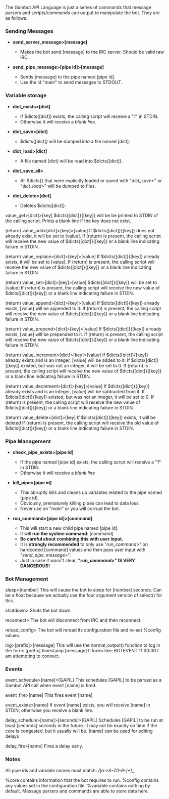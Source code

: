The Gambot API Language is just a series of commands that message parsers and scripts/commands can output to manipulate the bot.
They are as follows.

### Sending Messages ###
  * __send_server_message>[message]__
    * Makes the bot send [message] to the IRC server. Should be valid raw IRC.

  * __send_pipe_message>[pipe id]>[message]__
    * Sends [message] to the pipe named [pipe id].
    * Use the id "*main*" to send messages to STDOUT.


### Variable storage ###
  * __dict_exists>[dict]__
    * If $dicts{[dict]} exists, the calling script will receive a "*1*" in STDIN.
    * Otherwise it will receive a *blank line*.

  * __dict_save>[dict]__
    * $dicts{[dict]} will be dumped into a file named [dict].

  * __dict_load>[dict]__
    * A file named [dict] will be read into $dicts{[dict]}.

  * __dict_save_all>__
    * All $dicts{} that were explicitly loaded or saved with "*dict_save>*" or "*dict_load>*" will be dumped to files.

  * __dict_delete>[dict]__
    * Deletes $dicts{[dict]}.

  value_get>[dict]>[key]
    $dicts{[dict]}{[key]} will be be printed to STDIN of the calling script.
    Prints a blank line if the key does not exist.

  (return) value_add>[dict]>[key]>[value]
    If $dicts{[dict]}{[key]} does not already exist, it will be set to [value].
    If (return) is present, the calling script will receive the new value of $dicts{[dict]}{[key]} or a blank line indicating failure in STDIN.

  (return) value_replace>[dict]>[key]>[value]
    If $dicts{[dict]}{[key]} already exists, it will be set to [value].
    If (return) is present, the calling script will receive the new value of $dicts{[dict]}{[key]} or a blank line indicating failure in STDIN.

  (return) value_set>[dict]>[key]>[value]
    $dicts{[dict]}{[key]} will be set to [value]
    If (return) is present, the calling script will receive the new value of $dicts{[dict]}{[key]} or a blank line indicating failure in STDIN.

 (return) value_append>[dict]>[key]>[value]
    If $dicts{[dict]}{[key]} already exists, [value] will be appended to it.
    If (return) is present, the calling script will receive the new value of $dicts{[dict]}{[key]} or a blank line indicating failure in STDIN.

 (return) value_prepend>[dict]>[key]>[value]
    If $dicts{[dict]}{[key]} already exists, [value] will be prepended to it.
    If (return) is present, the calling script will receive the new value of $dicts{[dict]}{[key]} or a blank line indicating failure in STDIN.

 (return) value_increment>[dict]>[key]>[value]
    If $dicts{[dict]}{[key]} already exists and is an integer, [value] will be added to it.
    If $dicts{[dict]}{[key]} existed, but was not an integer, it will be set to 0.
    If (return) is present, the calling script will receive the new value of $dicts{[dict]}{[key]} or a blank line indicating failure in STDIN.

 (return) value_decrement>[dict]>[key]>[value]
    If $dicts{[dict]}{[key]} already exists and is an integer, [value] will be subtracted from it.
    If $dicts{[dict]}{[key]} existed, but was not an integer, it will be set to 0.
    If (return) is present, the calling script will receive the new value of $dicts{[dict]}{[key]} or a blank line indicating failure in STDIN.

 (return) value_delete>[dict]>[key]
    If $dicts{[dict]}{[key]} exists, it will be deleted
    If (return) is present, the calling script will receive the old value of $dicts{[dict]}{[key]} or a blank line indicating failure in STDIN.


### Pipe Management ###
  * __check_pipe_exists>[pipe id]__
    * If the pipe named [pipe id] exists, the calling script will receive a "*1*" in STDIN.
    * Otherwise it will receive a *blank line*

  * __kill_pipe>[pipe id]__
    * This abruptly kills and cleans up variables related to the pipe named [pipe id].
    * Obviously, prematurely killing pipes can lead to data loss.
    * Never use on "*main*" or you will corrupt the bot.

  * __run_command>[pipe id]>[command]__
    * This will start a new child pipe named [pipe id].
    * It will __run the system command__: [command]
    * __Be careful about combining this with user input.__
    * It is __strongly recommended__ to only use "*run_command>*" on hardcoded [command] values and then pass user input with "*send_pipe_message>*".
    * Just in case it wasn't clear, __"*run_command>*" IS VERY DANGEROUS!__


### Bot Management ###
  sleep>[number]
    This will cause the bot to sleep for [number] seconds.
    Can be a float because we actually use the four argument version of select() for this.

  shutdown>
    Shuts the bot down.

  reconnect>
    The bot will disconnect from IRC and then reconnect.

  reload_config>
    The bot will reread its configuration file and re-set %config values.

  log>[prefix]>[message]
    This will use the normal_output() function to log in the form: [prefix] timestamp [message]
    It looks like: BOTEVENT 11:00:00 I am attempting to connect.

### Events ###
  event_schedule>[name]>[GAPIL]
    This schedules [GAPIL] to be parsed as a Gambot API call when event [name] is fired.

  event_fire>[name]
    This fires event [name]

  event_exists>[name]
    If event [name] exists, you will receive [name] in STDIN, otherwise you receive a blank line.

  delay_schedule>[name]>[seconds]>[GAPIL]
    Schedules [GAPIL] to be run at least [seconds] seconds in the future.
    It may not be exactly on time if the core is congested, but it usually will be.
    [name] can be used for editing delays

  delay_fire>[name]
    Fires a delay early.


### Notes ###
  All pipe ids and variable names must match: __([a-zA-Z0-9_-]+)__

  %core contains information that the bot requires to run.
  %config contains any values set in the configuration file.
  %variable contains nothing by default. Message parsers and commands are able to store data here.
